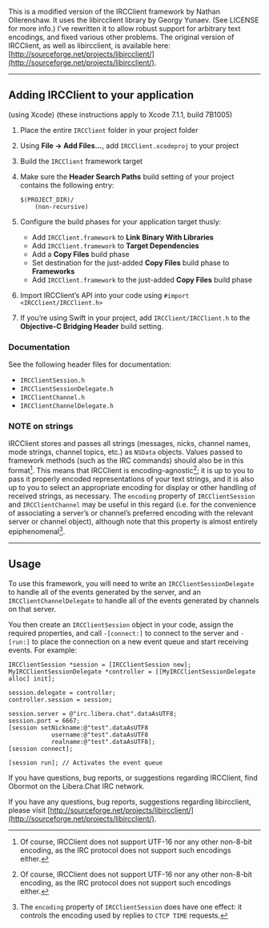This is a modified version of the IRCClient framework by Nathan Ollerenshaw. It uses the libircclient library by Georgy Yunaev. (See LICENSE for more info.) I’ve rewritten it to allow robust support for arbitrary text encodings, and fixed various other problems. The original version of IRCClient, as well as libircclient, is available here: [http://sourceforge.net/projects/libircclient/](http://sourceforge.net/projects/libircclient/).

---

## Adding IRCClient to your application

(using Xcode)
(these instructions apply to Xcode 7.1.1, build 7B1005)

1. Place the entire `IRCClient` folder in your project folder

2. Using **File -> Add Files…**, add `IRCClient.xcodeproj` to your project

3. Build the `IRCClient` framework target

4. Make sure the **Header Search Paths** build setting of your project contains the following entry:
   ```
   $(PROJECT_DIR)/
       (non-recursive)
   ```

5. Configure the build phases for your application target thusly:

	* Add `IRCClient.framework` to **Link Binary With Libraries**
	* Add `IRCClient.framework` to **Target Dependencies**
	* Add a **Copy Files** build phase
	* Set destination for the just-added **Copy Files** build phase to **Frameworks**
	* Add `IRCClient.framework` to the just-added **Copy Files** build phase

6. Import IRCClient’s API into your code using `#import <IRCClient/IRCClient.h>`

7. If you’re using Swift in your project, add `IRCClient/IRCClient.h` to the **Objective-C Bridging Header** build setting.

### Documentation

See the following header files for documentation:

* `IRCClientSession.h`
* `IRCClientSessionDelegate.h`
* `IRCClientChannel.h`
* `IRCClientChannelDelegate.h`

### NOTE on strings

IRCClient stores and passes all strings (messages, nicks, channel names, mode strings, channel topics, etc.) as `NSData` objects. Values passed to framework methods (such as the IRC commands) should also be in this format[^1]. This means that IRCClient is encoding-agnostic[^1]; it is up to you to pass it properly encoded representations of your text strings, and it is also up to you to select an appropriate encoding for display or other handling of received strings, as necessary. The `encoding` property of `IRCClientSession` and `IRCClientChannel` may be useful in this regard (i.e. for the convenience of associating a server’s or channel’s preferred encoding with the relevant server or channel object), although note that this property is almost entirely epiphenomenal[^2].

[^1]: Of course, IRCClient does not support UTF-16 nor any other non-8-bit encoding, as the IRC protocol does not support such encodings either.

[^2]: The `encoding` property of `IRCClientSession` does have one effect: it controls the encoding used by replies to `CTCP TIME` requests.

---

## Usage

To use this framework, you will need to write an `IRCClientSessionDelegate` to
handle all of the events generated by the server, and an `IRCClientChannelDelegate`
to handle all of the events generated by channels on that server.

You then create an `IRCClientSession` object in your code, assign the required
properties, and call `-[connect:]` to connect to the server and `-[run:]` to place 
the connection on a new event queue and start receiving events. For example:

```
IRCClientSession *session = [IRCClientSession new];
MyIRCClientSessionDelegate *controller = [[MyIRCClientSessionDelegate alloc] init];

session.delegate = controller;
controller.session = session;

session.server = @"irc.libera.chat".dataAsUTF8;
session.port = 6667;
[session setNickname:@"test".dataAsUTF8 
            username:@"test".dataAsUTF8 
            realname:@"test".dataAsUTF8];
[session connect];

[session run]; // Activates the event queue
```

If you have questions, bug reports, or suggestions regarding IRCClient,
find Obormot on the Libera.Chat IRC network.

If you have any questions, bug reports, suggestions regarding libircclient,
please visit [http://sourceforge.net/projects/libircclient/](http://sourceforge.net/projects/libircclient/).
